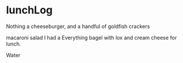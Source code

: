 # lunchLog
Nothing
a cheeseburger, and a handful of goldfish crackers

macaroni salad
I had a Everything bagel with lox and cream cheese for lunch.

Water